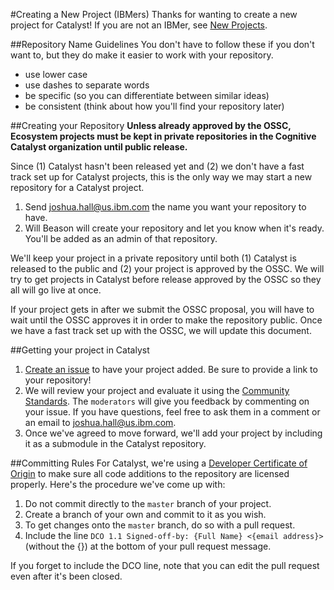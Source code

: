 #Creating a New Project (IBMers)
Thanks for wanting to create a new project for Catalyst! If you are not an IBMer, see [New Projects](NewProjects.md).

##Repository Name Guidelines
You don't have to follow these if you don't want to, but they do make it easier to work with your repository.
- use lower case
- use dashes to separate words
- be specific (so you can differentiate between similar ideas)
- be consistent (think about how you'll find your repository later)

##Creating your Repository
**Unless already approved by the OSSC, Ecosystem projects must be kept in private repositories in the Cognitive Catalyst organization until public release.**

Since (1) Catalyst hasn't been released yet and (2) we don't have a fast track set up for Catalyst projects, this is the only way we may start a new repository for a Catalyst project. 

1. Send [joshua.hall@us.ibm.com](mailto:joshua.hall@us.ibm.com) the name you want your repository to have.
2. Will Beason will create your repository and let you know when it's ready. You'll be added as an admin of that repository.

We'll keep your project in a private repository until both (1) Catalyst is released to the public and (2) your project is approved by the OSSC. We will try to get projects in Catalyst before release approved by the OSSC so they all will go live at once.

If your project gets in after we submit the OSSC proposal, you will have to wait until the OSSC approves it in order to make the repository public. Once we have a fast track set up with the OSSC, we will update this document.

##Getting your project in Catalyst
1. [Create an issue](https://github.com/cognitive-catalyst/cognitive-catalyst/issues) to have your project added. Be sure to provide a link to your repository!
2. We will review your project and evaluate it using the [Community Standards](CommunityStandards.md). The `moderators` will give you feedback by commenting on your issue. If you have questions, feel free to ask them in a comment or an email to [joshua.hall@us.ibm.com](mailto:joshua.hall@us.ibm.com).
3. Once we've agreed to move forward, we'll add your project by including it as a submodule in the Catalyst repository.

##Committing Rules
For Catalyst, we're using a [Developer Certificate of Origin](http://elinux.org/Developer_Certificate_Of_Origin) to make sure all code additions to the repository are licensed properly. Here's the procedure we've come up with:

1. Do not commit directly to the `master` branch of your project.
2. Create a branch of your own and commit to it as you wish.
3. To get changes onto the `master` branch, do so with a pull request.
4. Include the line `DCO 1.1 Signed-off-by: {Full Name} <{email address}>` (without the {}) at the bottom of your pull request message.

If you forget to include the DCO line, note that you can edit the pull request even after it's been closed.
